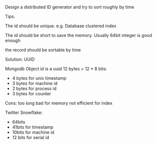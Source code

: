Design a distributed ID generator and try to sort roughly by time

Tips:

The id should be unique. e.g. Database clustered index

The id should be short to save the memory. Usually 64bit integer is good enough

the record should be sortable by time

Solution: UUID

Mongodb Object id is a uuid 12 bytes = 12 \* 8 bits:

* 4 bytes for unix timestamp
* 3 bytes for machine id
* 2 bytes for process id
* 3 bytes for counter

Cons: too long bad for memory not efficient for index



Twitter Snowflake:

* 64bits
* 41bits for timestamp
* 10bits for machine id
* 12 bits for serial id



